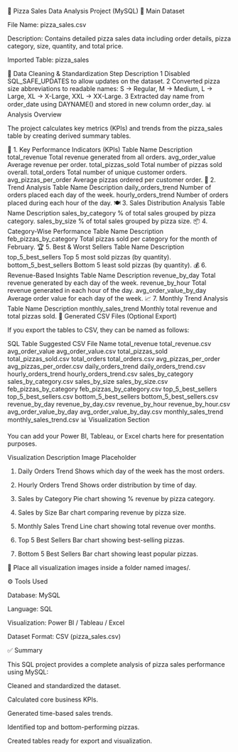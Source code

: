 🍕 Pizza Sales Data Analysis Project (MySQL)
📁 Main Dataset

File Name: pizza_sales.csv

Description: Contains detailed pizza sales data including order details, pizza category, size, quantity, and total price.

Imported Table: pizza_sales

🧹 Data Cleaning & Standardization
Step	Description
1	Disabled SQL_SAFE_UPDATES to allow updates on the dataset.
2	Converted pizza size abbreviations to readable names:
S → Regular, M → Medium, L → Large, XL → X-Large, XXL → XX-Large.
3	Extracted day name from order_date using DAYNAME() and stored in new column order_day.
📊 Analysis Overview

The project calculates key metrics (KPIs) and trends from the pizza_sales table by creating derived summary tables.

🧾 1. Key Performance Indicators (KPIs)
Table Name	Description
total_revenue	Total revenue generated from all orders.
avg_order_value	Average revenue per order.
total_pizzas_sold	Total number of pizzas sold overall.
total_orders	Total number of unique customer orders.
avg_pizzas_per_order	Average pizzas ordered per customer order.
📅 2. Trend Analysis
Table Name	Description
daily_orders_trend	Number of orders placed each day of the week.
hourly_orders_trend	Number of orders placed during each hour of the day.
🍽️ 3. Sales Distribution Analysis
Table Name	Description
sales_by_category	% of total sales grouped by pizza category.
sales_by_size	% of total sales grouped by pizza size.
📦 4. Category-Wise Performance
Table Name	Description
feb_pizzas_by_category	Total pizzas sold per category for the month of February.
🏆 5. Best & Worst Sellers
Table Name	Description
top_5_best_sellers	Top 5 most sold pizzas (by quantity).
bottom_5_best_sellers	Bottom 5 least sold pizzas (by quantity).
💰 6. Revenue-Based Insights
Table Name	Description
revenue_by_day	Total revenue generated by each day of the week.
revenue_by_hour	Total revenue generated in each hour of the day.
avg_order_value_by_day	Average order value for each day of the week.
📈 7. Monthly Trend Analysis
Table Name	Description
monthly_sales_trend	Monthly total revenue and total pizzas sold.
📂 Generated CSV Files (Optional Export)

If you export the tables to CSV, they can be named as follows:

SQL Table	Suggested CSV File Name
total_revenue	total_revenue.csv
avg_order_value	avg_order_value.csv
total_pizzas_sold	total_pizzas_sold.csv
total_orders	total_orders.csv
avg_pizzas_per_order	avg_pizzas_per_order.csv
daily_orders_trend	daily_orders_trend.csv
hourly_orders_trend	hourly_orders_trend.csv
sales_by_category	sales_by_category.csv
sales_by_size	sales_by_size.csv
feb_pizzas_by_category	feb_pizzas_by_category.csv
top_5_best_sellers	top_5_best_sellers.csv
bottom_5_best_sellers	bottom_5_best_sellers.csv
revenue_by_day	revenue_by_day.csv
revenue_by_hour	revenue_by_hour.csv
avg_order_value_by_day	avg_order_value_by_day.csv
monthly_sales_trend	monthly_sales_trend.csv
📊 Visualization Section

You can add your Power BI, Tableau, or Excel charts here for presentation purposes.

Visualization	Description	Image Placeholder
1. Daily Orders Trend	Shows which day of the week has the most orders.	

2. Hourly Orders Trend	Shows order distribution by time of day.	

3. Sales by Category	Pie chart showing % revenue by pizza category.	

4. Sales by Size	Bar chart comparing revenue by pizza size.	

5. Monthly Sales Trend	Line chart showing total revenue over months.	

6. Top 5 Best Sellers	Bar chart showing best-selling pizzas.	

7. Bottom 5 Best Sellers	Bar chart showing least popular pizzas.	

📁 Place all visualization images inside a folder named images/.

⚙️ Tools Used

Database: MySQL

Language: SQL

Visualization: Power BI / Tableau / Excel

Dataset Format: CSV (pizza_sales.csv)

✅ Summary

This SQL project provides a complete analysis of pizza sales performance using MySQL:

Cleaned and standardized the dataset.

Calculated core business KPIs.

Generated time-based sales trends.

Identified top and bottom-performing pizzas.

Created tables ready for export and visualization.
